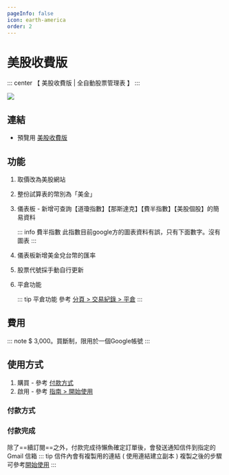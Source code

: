 ```yaml
---
pageInfo: false
icon: earth-america
order: 2
---
```


# 美股收費版

::: center
【 美股收費版 | 全自動股票管理表 】
:::

![](/images/國際版/美股版.jpg)

## 連結

- 預覽用 [美股收費版](https://docs.google.com/spreadsheets/d/1tRNgBzPeiY8uIptyv7b59INGh-3ffm-yWGMO9GR77ak)

## 功能

1. 取價改為美股網站
2. 整份試算表的幣別為「美金」
3. 儀表板 - 新增可查詢【道瓊指數】【那斯達克】【費半指數】【美股個股】的簡易資料

    ::: info 費半指數
    此指數目前google方的圖表資料有誤，只有下面數字。沒有圖表
    :::

4. 儀表板新增美金兌台幣的匯率
5. 股票代號採手動自行更新
6. 平倉功能

    ::: tip 平倉功能
    參考 [分頁 > 交易紀錄 > 平倉](../sheets/交易紀錄.md#平倉)
    :::


## 費用

::: note $ 3,000。買斷制，限用於一個Google帳號
:::

## 使用方式

1. 購買 - 參考 [付款方式](#付款方式)
2. 啟用 - 參考 [指南 > 開始使用](../#開始使用)

### 付款方式

<!-- @include: ../include/付款方式.md -->

### 付款完成

除了==續訂閱==之外，付款完成待懶魚確定訂單後，會發送通知信件到指定的 Gmail 信箱
::: tip 信件內會有複製用的連結 ( 使用連結建立副本 )
複製之後的步驟可參考[開始使用](../#開始使用)
:::
